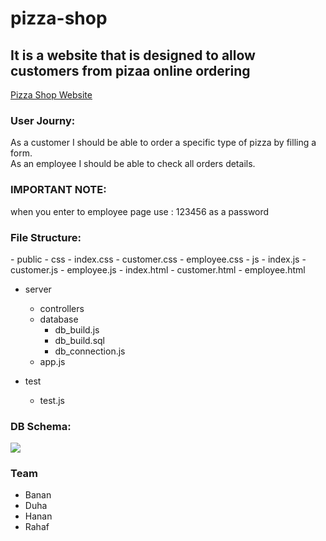 # pizza-shop

<h2>It is a website that is designed to allow customers from pizaa online ordering</h2>

<a href="https://gsg-k3.github.io/pizza-shop/">Pizza Shop Website</a>

<h3>User Journy:</h3>
<p>As a customer I should be able to order a specific type of pizza by filling a form.<br>
As an employee I should be able to check all orders details.</p>

<h3>IMPORTANT NOTE:</h3>
when you enter to employee page use : 123456 as a password
<h3>File Structure:</h3>
<p>
   - public
   - css
        - index.css
        - customer.css
        - employee.css
   - js
       - index.js
       - customer.js
       - employee.js
   - index.html
   - customer.html
   - employee.html

- server
  - controllers
   - database
       - db_build.js
       - db_build.sql
       - db_connection.js
   - app.js

- test
   - test.js</p>

<h3>DB Schema:</h3>
<img src="https://user-images.githubusercontent.com/54964739/75233563-b5493580-57c1-11ea-85c4-f128a13c9005.png">

<h3>Team</h3>
<ul>
<li>Banan</li>
<li>Duha</li>
<li>Hanan</li>
<li>Rahaf</li>
</ul>
